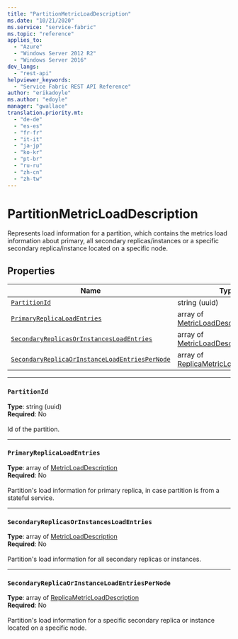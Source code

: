 ```yaml
---
title: "PartitionMetricLoadDescription"
ms.date: "10/21/2020"
ms.service: "service-fabric"
ms.topic: "reference"
applies_to: 
  - "Azure"
  - "Windows Server 2012 R2"
  - "Windows Server 2016"
dev_langs: 
  - "rest-api"
helpviewer_keywords: 
  - "Service Fabric REST API Reference"
author: "erikadoyle"
ms.author: "edoyle"
manager: "gwallace"
translation.priority.mt: 
  - "de-de"
  - "es-es"
  - "fr-fr"
  - "it-it"
  - "ja-jp"
  - "ko-kr"
  - "pt-br"
  - "ru-ru"
  - "zh-cn"
  - "zh-tw"
---
```

# PartitionMetricLoadDescription

Represents load information for a partition, which contains the metrics load information about primary, all secondary replicas/instances or a specific secondary replica/instance located on a specific node.


## Properties
| Name | Type | Required |
| --- | --- | --- |
| [`PartitionId`](#partitionid) | string (uuid) | No |
| [`PrimaryReplicaLoadEntries`](#primaryreplicaloadentries) | array of [MetricLoadDescription](sfclient-model-metricloaddescription.md) | No |
| [`SecondaryReplicasOrInstancesLoadEntries`](#secondaryreplicasorinstancesloadentries) | array of [MetricLoadDescription](sfclient-model-metricloaddescription.md) | No |
| [`SecondaryReplicaOrInstanceLoadEntriesPerNode`](#secondaryreplicaorinstanceloadentriespernode) | array of [ReplicaMetricLoadDescription](sfclient-model-replicametricloaddescription.md) | No |

____
### `PartitionId`
__Type__: string (uuid) <br/>
__Required__: No<br/>
<br/>
Id of the partition.

____
### `PrimaryReplicaLoadEntries`
__Type__: array of [MetricLoadDescription](sfclient-model-metricloaddescription.md) <br/>
__Required__: No<br/>
<br/>
Partition's load information for primary replica, in case partition is from a stateful service.


____
### `SecondaryReplicasOrInstancesLoadEntries`
__Type__: array of [MetricLoadDescription](sfclient-model-metricloaddescription.md) <br/>
__Required__: No<br/>
<br/>
Partition's load information for all secondary replicas or instances.


____
### `SecondaryReplicaOrInstanceLoadEntriesPerNode`
__Type__: array of [ReplicaMetricLoadDescription](sfclient-model-replicametricloaddescription.md) <br/>
__Required__: No<br/>
<br/>
Partition's load information for a specific secondary replica or instance located on a specific node.

